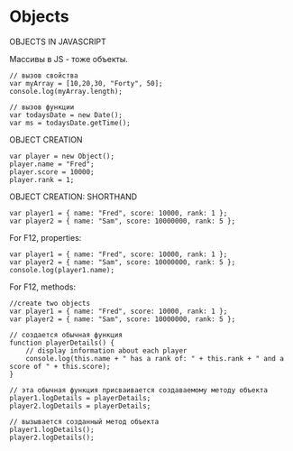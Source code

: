 # Objects


OBJECTS IN JAVASCRIPT

Массивы в JS - тоже объекты.

    // вызов свойства
    var myArray = [10,20,30, "Forty", 50];
    console.log(myArray.length);
    
    // вызов функции
    var todaysDate = new Date(); 
    var ms = todaysDate.getTime();


OBJECT CREATION

    var player = new Object();
    player.name = "Fred";
    player.score = 10000;
    player.rank = 1;


OBJECT CREATION: SHORTHAND

    var player1 = { name: "Fred", score: 10000, rank: 1 };
    var player2 = { name: "Sam", score: 10000000, rank: 5 };

For F12, properties:

    var player1 = { name: "Fred", score: 10000, rank: 1 };
    var player2 = { name: "Sam", score: 10000000, rank: 5 };
    console.log(player1.name);

For F12, methods:

    
    //create two objects
    var player1 = { name: "Fred", score: 10000, rank: 1 }; 
    var player2 = { name: "Sam", score: 10000000, rank: 5 };
    
    // создается обычная функция
    function playerDetails() {
        // display information about each player
        console.log(this.name + " has a rank of: " + this.rank + " and a score of " + this.score);
    }
        
    // эта обычная функция присваивается создаваемому методу объекта
    player1.logDetails = playerDetails;
    player2.logDetails = playerDetails;
    
    // вызывается созданный метод объекта
    player1.logDetails();
    player2.logDetails();